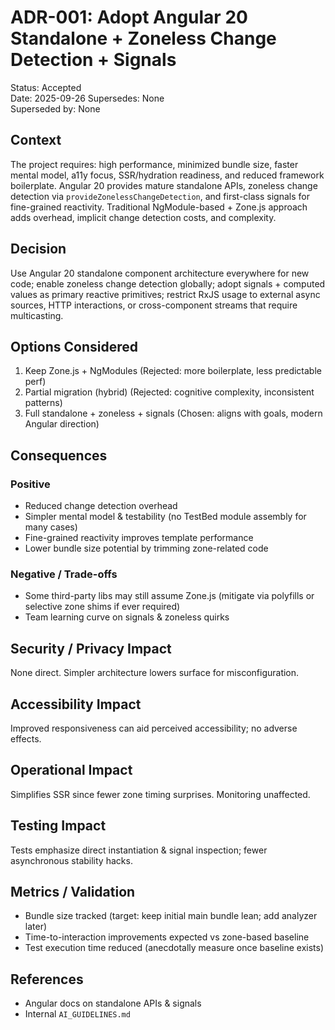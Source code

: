 # ADR-001: Adopt Angular 20 Standalone + Zoneless Change Detection + Signals
Status: Accepted  
Date: 2025-09-26
Supersedes: None  
Superseded by: None

## Context
The project requires: high performance, minimized bundle size, faster mental model, a11y focus, SSR/hydration readiness, and reduced framework boilerplate. Angular 20 provides mature standalone APIs, zoneless change detection via `provideZonelessChangeDetection`, and first-class signals for fine-grained reactivity. Traditional NgModule-based + Zone.js approach adds overhead, implicit change detection costs, and complexity.

## Decision
Use Angular 20 standalone component architecture everywhere for new code; enable zoneless change detection globally; adopt signals + computed values as primary reactive primitives; restrict RxJS usage to external async sources, HTTP interactions, or cross-component streams that require multicasting.

## Options Considered
1. Keep Zone.js + NgModules (Rejected: more boilerplate, less predictable perf)
2. Partial migration (hybrid) (Rejected: cognitive complexity, inconsistent patterns)
3. Full standalone + zoneless + signals (Chosen: aligns with goals, modern Angular direction)

## Consequences
### Positive
- Reduced change detection overhead
- Simpler mental model & testability (no TestBed module assembly for many cases)
- Fine-grained reactivity improves template performance
- Lower bundle size potential by trimming zone-related code
### Negative / Trade-offs
- Some third-party libs may still assume Zone.js (mitigate via polyfills or selective zone shims if ever required)
- Team learning curve on signals & zoneless quirks

## Security / Privacy Impact
None direct. Simpler architecture lowers surface for misconfiguration.

## Accessibility Impact
Improved responsiveness can aid perceived accessibility; no adverse effects.

## Operational Impact
Simplifies SSR since fewer zone timing surprises. Monitoring unaffected.

## Testing Impact
Tests emphasize direct instantiation & signal inspection; fewer asynchronous stability hacks.

## Metrics / Validation
- Bundle size tracked (target: keep initial main bundle lean; add analyzer later)
- Time-to-interaction improvements expected vs zone-based baseline
- Test execution time reduced (anecdotally measure once baseline exists)

## References
- Angular docs on standalone APIs & signals
- Internal `AI_GUIDELINES.md`
